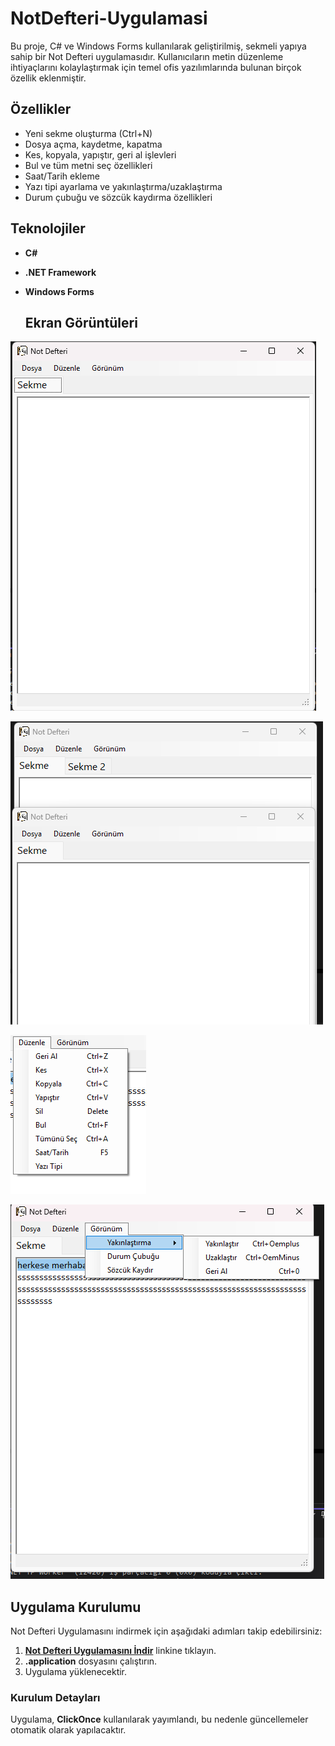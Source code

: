 # NotDefteri-Uygulamasi

Bu proje, C# ve Windows Forms kullanılarak geliştirilmiş, sekmeli yapıya sahip bir Not Defteri uygulamasıdır. Kullanıcıların metin düzenleme ihtiyaçlarını kolaylaştırmak için temel ofis yazılımlarında bulunan birçok özellik eklenmiştir.

## Özellikler

- Yeni sekme oluşturma (Ctrl+N)
- Dosya açma, kaydetme, kapatma
- Kes, kopyala, yapıştır, geri al işlevleri
- Bul ve tüm metni seç özellikleri
- Saat/Tarih ekleme
- Yazı tipi ayarlama ve yakınlaştırma/uzaklaştırma
- Durum çubuğu ve sözcük kaydırma özellikleri
  
## Teknolojiler

- **C#**
- **.NET Framework**
- **Windows Forms**

  ## Ekran Görüntüleri
![Not Defteri Görseli](Assets/1.png)

![Not Defteri Görseli](Assets/2.png)

![Not Defteri Görseli](Assets/3.png)

![Not Defteri Görseli](Assets/4.png)


## Uygulama Kurulumu

Not Defteri Uygulamasını indirmek için aşağıdaki adımları takip edebilirsiniz:

1. [**Not Defteri Uygulamasını İndir**](PROJELER.zip) linkine tıklayın.
2. **.application** dosyasını çalıştırın.
3. Uygulama yüklenecektir.

### Kurulum Detayları
Uygulama, **ClickOnce** kullanılarak yayımlandı, bu nedenle güncellemeler otomatik olarak yapılacaktır.

